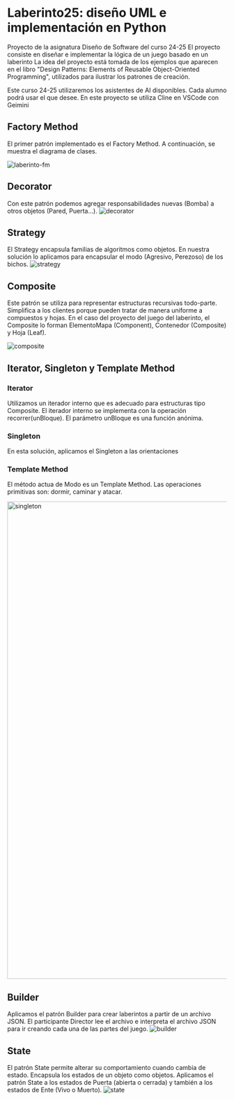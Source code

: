 # Laberinto25: diseño UML e implementación en Python
Proyecto de la asignatura Diseño de Software del curso 24-25
El proyecto consiste en diseñar e implementar la lógica de un juego basado en un laberinto
La idea del proyecto está tomada de los ejemplos que aparecen en el libro "Design Patterns: Elements of Reusable Object-Oriented Programming", utilizados para ilustrar los patrones de creación.

Este curso 24-25 utilizaremos los asistentes de AI disponibles. Cada alumno podrá usar el que desee.
En este proyecto se utiliza Cline en VSCode con Geimini

## Factory Method
El primer patrón implementado es el Factory Method. A continuación, se muestra el diagrama de clases.

![laberinto-fm](https://github.com/user-attachments/assets/76cfb4d0-9eb1-4b9e-a36e-1a8ff2089e9a)

## Decorator
Con este patrón podemos agregar responsabilidades nuevas (Bomba) a otros objetos (Pared, Puerta...).
![decorator](https://github.com/user-attachments/assets/5f8839ea-10f1-484e-ae90-15cc09f186e6)

## Strategy
El Strategy encapsula familias de algoritmos como objetos. En nuestra solución lo aplicamos para encapsular el modo (Agresivo, Perezoso) de los bichos.
![strategy](https://github.com/user-attachments/assets/8357957d-3dc6-462b-b8d7-56b5069c74bc)

## Composite
Este patrón se utiliza para representar estructuras recursivas todo-parte. Simplifica a los clientes porque pueden tratar de manera uniforme a compuestos y hojas.
En el caso del proyecto del juego del laberinto, el Composite lo forman ElementoMapa (Component), Contenedor (Composite) y Hoja (Leaf).

![composite](https://github.com/user-attachments/assets/c901618f-64bc-410c-ba11-2d336447ea92)

## Iterator, Singleton y Template Method
### Iterator
Utilizamos un iterador interno que es adecuado para estructuras tipo Composite. El iterador interno se implementa con la operación recorrer(unBloque). El parámetro unBloque es una función anónima.

### Singleton
En esta solución, aplicamos el Singleton a las orientaciones

### Template Method
El método actua de Modo es un Template Method. Las operaciones primitivas son: dormir, caminar y atacar.

<img width="1095" alt="singleton" src="https://github.com/user-attachments/assets/81d5f7a3-6732-401d-938d-c28cd8a4ccff" />

## Builder
Aplicamos el patrón Builder para crear laberintos a partir de un archivo JSON. El participante Director lee el archivo e interpreta el archivo JSON para ir creando cada una de las partes del juego.
![builder](https://github.com/user-attachments/assets/d2d58af6-5c62-4e40-b39c-0fccc41bb9a9)

## State
El patrón State permite alterar su comportamiento cuando cambia de estado. Encapsula los estados de un objeto como objetos. Aplicamos el patrón State a los estados de Puerta (abierta o cerrada) y también a los estados de Ente (Vivo o Muerto).
![state](https://github.com/user-attachments/assets/d7c80503-4b14-470a-88ed-07a3c6ddfcff)

